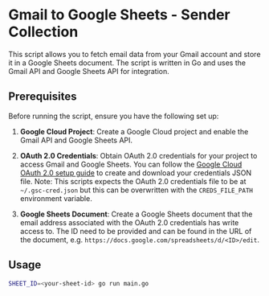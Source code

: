 # Gmail to Google Sheets - Sender Collection

This script allows you to fetch email data from your Gmail account and store it in a Google Sheets document. 
The script is written in Go and uses the Gmail API and Google Sheets API for integration.

## Prerequisites

Before running the script, ensure you have the following set up:

1. **Google Cloud Project**: Create a Google Cloud project and enable the Gmail API and Google Sheets API.

2. **OAuth 2.0 Credentials**: Obtain OAuth 2.0 credentials for your project to access Gmail and Google Sheets. You can follow the [Google Cloud OAuth 2.0 setup guide](https://cloud.google.com/docs/authentication/getting-started) to create and download your credentials JSON file.
Note: This scripts expects the OAuth 2.0 credentials file to be at `~/.gsc-cred.json` but this can be overwritten with the `CREDS_FILE_PATH` environment variable.

3. **Google Sheets Document**: Create a Google Sheets document that the email address associated with the OAuth 2.0 credentials has write access to. The ID need to be provided and can be found in the URL of the document, e.g. `https://docs.google.com/spreadsheets/d/<ID>/edit`.

## Usage

```sh
SHEET_ID=<your-sheet-id> go run main.go
```

